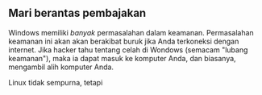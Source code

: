 <?php require("../../entete.php"); ?> <?php require("../../base.php"); ?> <?php require("../../fonctions.php"); ?>

<div id="corps">

<h2>Mari berantas pembajakan</h2>

<p>Windows memiliki <i>banyak</i> permasalahan dalam keamanan. Permasalahan keamanan ini akan akan berakibat buruk jika Anda terkoneksi dengan internet. Jika hacker tahu tentang celah di Wondows (semacam "lubang keamanan"), maka ia dapat masuk ke komputer Anda, dan biasanya, mengambil alih komputer Anda.</p>

<p>Linux tidak sempurna, tetapi</p>


</div>


